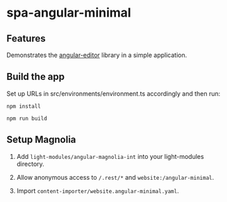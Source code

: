 # spa-angular-minimal

## Features

Demonstrates the [angular-editor](https://git.magnolia-cms.com/projects/MODULES/repos/frontend-helpers/browse/packages/angular-editor/projects/angular-editor) library in a simple application.

## Build the app

Set up URLs in src/environments/environment.ts accordingly and then run:

    npm install

    npm run build


## Setup Magnolia

1. Add `light-modules/angular-magnolia-int` into your light-modules directory.

2. Allow anonymous access to `/.rest/*` and `website:/angular-minimal`.

3. Import `content-importer/website.angular-minimal.yaml`.
